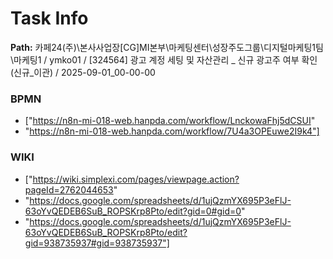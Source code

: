 # Task Info

**Path:** 카페24(주)\본사사업장\[CG]MI본부\마케팅센터\성장주도그룹\디지털마케팅1팀\마케팅1 / ymko01 / [324564] 광고 계정 세팅 및 자산관리 _ 신규 광고주 여부 확인(신규_이관) / 2025-09-01_00-00-00

### BPMN
- ["https://n8n-mi-018-web.hanpda.com/workflow/LnckowaFhj5dCSUI"
- "https://n8n-mi-018-web.hanpda.com/workflow/7U4a3OPEuwe2I9k4"]

### WIKI
- ["https://wiki.simplexi.com/pages/viewpage.action?pageId=2762044653"
- "https://docs.google.com/spreadsheets/d/1ujQzmYX695P3eFlJ-63oYvQEDEB6SuB_ROPSKrp8Pto/edit?gid=0#gid=0"
- "https://docs.google.com/spreadsheets/d/1ujQzmYX695P3eFlJ-63oYvQEDEB6SuB_ROPSKrp8Pto/edit?gid=938735937#gid=938735937"]

